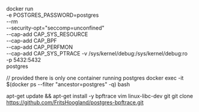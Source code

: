 docker run \
-e POSTGRES_PASSWORD=postgres \
--rm \
--security-opt="seccomp=unconfined" \
--cap-add CAP_SYS_RESOURCE \
--cap-add CAP_BPF \
--cap-add CAP_PERFMON \
--cap-add CAP_SYS_PTRACE 
-v /sys/kernel/debug:/sys/kernel/debug:ro \
-p 5432:5432 \
postgres

// provided there is only one container running postgres
docker exec -it $(docker ps --filter "ancestor=postgres" -q) bash

apt-get update && apt-get install -y bpftrace vim linux-libc-dev git
git clone https://github.com/FritsHoogland/postgres-bpftrace.git

